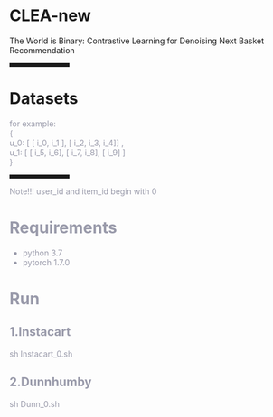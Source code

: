 # CLEA-new

The World is Binary: Contrastive Learning for Denoising Next Basket Recommendation



<hr style=" border:solid; width:100px; height:1px;" color=#000000 size=1">

# Datasets

<font color=#999AAA >
for example:<br>
{ <br>
 u_0:  [ [ i_0, i_1 ],  [ i_2,  i_3, i_4]] , <br>
 u_1:  [ [ i_5, i_6],  [ i_7,  i_8], [ i_9] ] <br>
 } <br>
</font>

<hr style=" border:solid; width:100px; height:1px;" color=#000000 size=1">

<font color=#999AAA > Note!!!   user_id and item_id begin with 0
# Requirements

 - python 3.7
 - pytorch 1.7.0

# Run
## 1.Instacart
sh Instacart_0.sh

## 2.Dunnhumby
sh Dunn_0.sh
